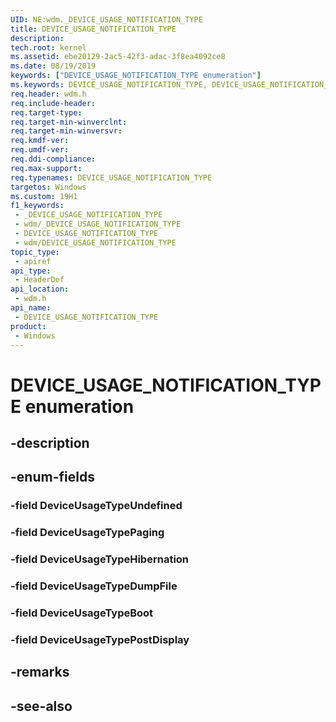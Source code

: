 ```yaml
---
UID: NE:wdm._DEVICE_USAGE_NOTIFICATION_TYPE
title: DEVICE_USAGE_NOTIFICATION_TYPE
description: 
tech.root: kernel
ms.assetid: ebe20129-2ac5-42f3-adac-3f8ea4092ce8
ms.date: 08/19/2019
keywords: ["DEVICE_USAGE_NOTIFICATION_TYPE enumeration"]
ms.keywords: DEVICE_USAGE_NOTIFICATION_TYPE, DEVICE_USAGE_NOTIFICATION_TYPE,
req.header: wdm.h
req.include-header: 
req.target-type: 
req.target-min-winverclnt: 
req.target-min-winversvr: 
req.kmdf-ver: 
req.umdf-ver: 
req.ddi-compliance: 
req.max-support: 
req.typenames: DEVICE_USAGE_NOTIFICATION_TYPE
targetos: Windows
ms.custom: 19H1
f1_keywords:
 - _DEVICE_USAGE_NOTIFICATION_TYPE
 - wdm/_DEVICE_USAGE_NOTIFICATION_TYPE
 - DEVICE_USAGE_NOTIFICATION_TYPE
 - wdm/DEVICE_USAGE_NOTIFICATION_TYPE
topic_type:
 - apiref
api_type:
 - HeaderDef
api_location:
 - wdm.h
api_name:
 - DEVICE_USAGE_NOTIFICATION_TYPE
product:
 - Windows
---
```


# DEVICE_USAGE_NOTIFICATION_TYPE enumeration


## -description

## -enum-fields

### -field DeviceUsageTypeUndefined 

### -field DeviceUsageTypePaging 

### -field DeviceUsageTypeHibernation 

### -field DeviceUsageTypeDumpFile 

### -field DeviceUsageTypeBoot 

### -field DeviceUsageTypePostDisplay 

## -remarks

## -see-also


